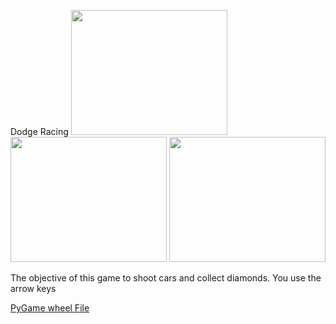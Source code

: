 <h> Dodge Racing</h>
<img src = "https://github.com/msingh4937/Projects/blob/master/GamePlan/capture1.PNG" width = "250" height = "200"/>
<img src = "https://github.com/msingh4937/Projects/blob/master/GamePlan/Capture2.PNG" width = "250" height = "200"/>
<img src = "https://github.com/msingh4937/Projects/blob/master/GamePlan/Capture3.PNG" width = "250" height = "200"/>
<p> The objective of this game to shoot cars and collect diamonds. You use the arrow keys         </p>
<a href = "http://www.lfd.uci.edu/~gohlke/pythonlibs/#pygame">PyGame wheel File</a>
